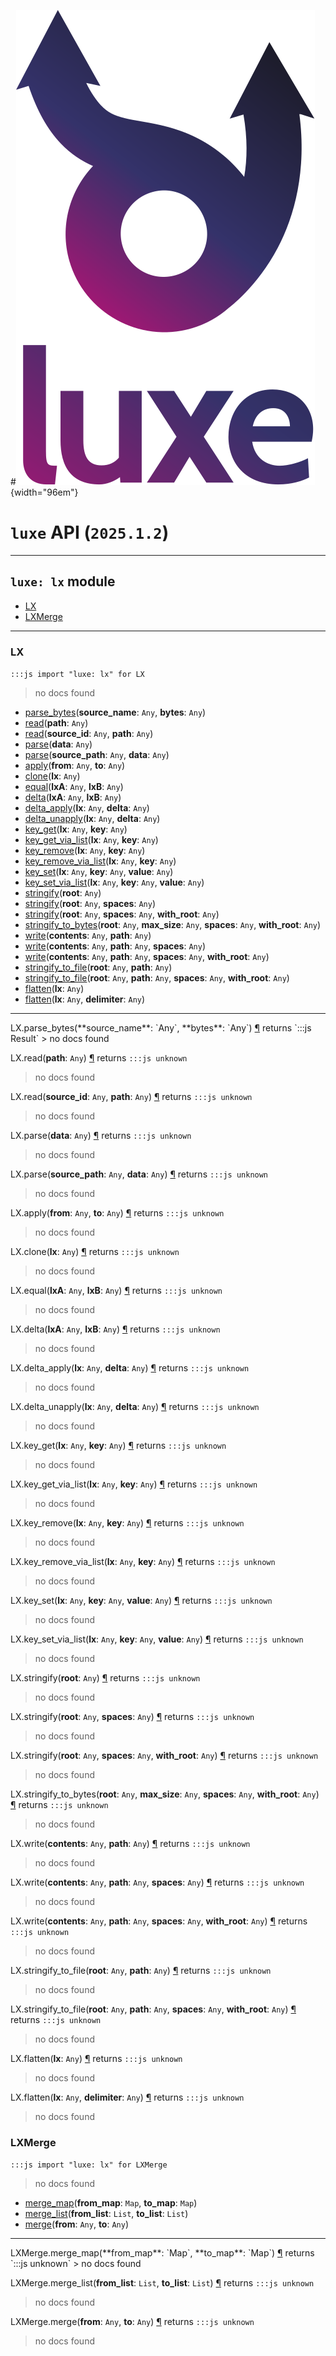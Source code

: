 #![](../../../images/luxe-dark.svg){width="96em"}

# `luxe` API (`2025.1.2`)  


---

## `luxe: lx` module

- [LX](#lx)   
- [LXMerge](#lxmerge)   

---

### LX
`:::js import "luxe: lx" for LX`
> no docs found

- [parse_bytes](#LX.parse_bytes+2)(**source_name**: `Any`, **bytes**: `Any`)
- [read](#LX.read)(**path**: `Any`)
- [read](#LX.read+2)(**source_id**: `Any`, **path**: `Any`)
- [parse](#LX.parse)(**data**: `Any`)
- [parse](#LX.parse+2)(**source_path**: `Any`, **data**: `Any`)
- [apply](#LX.apply+2)(**from**: `Any`, **to**: `Any`)
- [clone](#LX.clone)(**lx**: `Any`)
- [equal](#LX.equal+2)(**lxA**: `Any`, **lxB**: `Any`)
- [delta](#LX.delta+2)(**lxA**: `Any`, **lxB**: `Any`)
- [delta_apply](#LX.delta_apply+2)(**lx**: `Any`, **delta**: `Any`)
- [delta_unapply](#LX.delta_unapply+2)(**lx**: `Any`, **delta**: `Any`)
- [key_get](#LX.key_get+2)(**lx**: `Any`, **key**: `Any`)
- [key_get_via_list](#LX.key_get_via_list+2)(**lx**: `Any`, **key**: `Any`)
- [key_remove](#LX.key_remove+2)(**lx**: `Any`, **key**: `Any`)
- [key_remove_via_list](#LX.key_remove_via_list+2)(**lx**: `Any`, **key**: `Any`)
- [key_set](#LX.key_set+3)(**lx**: `Any`, **key**: `Any`, **value**: `Any`)
- [key_set_via_list](#LX.key_set_via_list+3)(**lx**: `Any`, **key**: `Any`, **value**: `Any`)
- [stringify](#LX.stringify)(**root**: `Any`)
- [stringify](#LX.stringify+2)(**root**: `Any`, **spaces**: `Any`)
- [stringify](#LX.stringify+3)(**root**: `Any`, **spaces**: `Any`, **with_root**: `Any`)
- [stringify_to_bytes](#LX.stringify_to_bytes+4)(**root**: `Any`, **max_size**: `Any`, **spaces**: `Any`, **with_root**: `Any`)
- [write](#LX.write+2)(**contents**: `Any`, **path**: `Any`)
- [write](#LX.write+3)(**contents**: `Any`, **path**: `Any`, **spaces**: `Any`)
- [write](#LX.write+4)(**contents**: `Any`, **path**: `Any`, **spaces**: `Any`, **with_root**: `Any`)
- [stringify_to_file](#LX.stringify_to_file+2)(**root**: `Any`, **path**: `Any`)
- [stringify_to_file](#LX.stringify_to_file+4)(**root**: `Any`, **path**: `Any`, **spaces**: `Any`, **with_root**: `Any`)
- [flatten](#LX.flatten)(**lx**: `Any`)
- [flatten](#LX.flatten+2)(**lx**: `Any`, **delimiter**: `Any`)

<hr/>
<endpoint module="luxe: lx" class="LX" signature="parse_bytes(source_name : Any, bytes : Any)"></endpoint>
<signature id="LX.parse_bytes+2">LX.parse_bytes(**source_name**: `Any`, **bytes**: `Any`)
<a class="headerlink" href="#LX.parse_bytes+2" title="Permanent link">¶</a></signature>
<span class='api_ret'>returns</span> `:::js Result`
> no docs found   

<endpoint module="luxe: lx" class="LX" signature="read(path : Any)"></endpoint>
<signature id="LX.read">LX.read(**path**: `Any`)
<a class="headerlink" href="#LX.read" title="Permanent link">¶</a></signature>
<span class='api_ret'>returns</span> `:::js unknown`
> no docs found   

<endpoint module="luxe: lx" class="LX" signature="read(source_id : Any, path : Any)"></endpoint>
<signature id="LX.read+2">LX.read(**source_id**: `Any`, **path**: `Any`)
<a class="headerlink" href="#LX.read+2" title="Permanent link">¶</a></signature>
<span class='api_ret'>returns</span> `:::js unknown`
> no docs found   

<endpoint module="luxe: lx" class="LX" signature="parse(data : Any)"></endpoint>
<signature id="LX.parse">LX.parse(**data**: `Any`)
<a class="headerlink" href="#LX.parse" title="Permanent link">¶</a></signature>
<span class='api_ret'>returns</span> `:::js unknown`
> no docs found   

<endpoint module="luxe: lx" class="LX" signature="parse(source_path : Any, data : Any)"></endpoint>
<signature id="LX.parse+2">LX.parse(**source_path**: `Any`, **data**: `Any`)
<a class="headerlink" href="#LX.parse+2" title="Permanent link">¶</a></signature>
<span class='api_ret'>returns</span> `:::js unknown`
> no docs found   

<endpoint module="luxe: lx" class="LX" signature="apply(from : Any, to : Any)"></endpoint>
<signature id="LX.apply+2">LX.apply(**from**: `Any`, **to**: `Any`)
<a class="headerlink" href="#LX.apply+2" title="Permanent link">¶</a></signature>
<span class='api_ret'>returns</span> `:::js unknown`
> no docs found   

<endpoint module="luxe: lx" class="LX" signature="clone(lx : Any)"></endpoint>
<signature id="LX.clone">LX.clone(**lx**: `Any`)
<a class="headerlink" href="#LX.clone" title="Permanent link">¶</a></signature>
<span class='api_ret'>returns</span> `:::js unknown`
> no docs found   

<endpoint module="luxe: lx" class="LX" signature="equal(lxA : Any, lxB : Any)"></endpoint>
<signature id="LX.equal+2">LX.equal(**lxA**: `Any`, **lxB**: `Any`)
<a class="headerlink" href="#LX.equal+2" title="Permanent link">¶</a></signature>
<span class='api_ret'>returns</span> `:::js unknown`
> no docs found   

<endpoint module="luxe: lx" class="LX" signature="delta(lxA : Any, lxB : Any)"></endpoint>
<signature id="LX.delta+2">LX.delta(**lxA**: `Any`, **lxB**: `Any`)
<a class="headerlink" href="#LX.delta+2" title="Permanent link">¶</a></signature>
<span class='api_ret'>returns</span> `:::js unknown`
> no docs found   

<endpoint module="luxe: lx" class="LX" signature="delta_apply(lx : Any, delta : Any)"></endpoint>
<signature id="LX.delta_apply+2">LX.delta_apply(**lx**: `Any`, **delta**: `Any`)
<a class="headerlink" href="#LX.delta_apply+2" title="Permanent link">¶</a></signature>
<span class='api_ret'>returns</span> `:::js unknown`
> no docs found   

<endpoint module="luxe: lx" class="LX" signature="delta_unapply(lx : Any, delta : Any)"></endpoint>
<signature id="LX.delta_unapply+2">LX.delta_unapply(**lx**: `Any`, **delta**: `Any`)
<a class="headerlink" href="#LX.delta_unapply+2" title="Permanent link">¶</a></signature>
<span class='api_ret'>returns</span> `:::js unknown`
> no docs found   

<endpoint module="luxe: lx" class="LX" signature="key_get(lx : Any, key : Any)"></endpoint>
<signature id="LX.key_get+2">LX.key_get(**lx**: `Any`, **key**: `Any`)
<a class="headerlink" href="#LX.key_get+2" title="Permanent link">¶</a></signature>
<span class='api_ret'>returns</span> `:::js unknown`
> no docs found   

<endpoint module="luxe: lx" class="LX" signature="key_get_via_list(lx : Any, key : Any)"></endpoint>
<signature id="LX.key_get_via_list+2">LX.key_get_via_list(**lx**: `Any`, **key**: `Any`)
<a class="headerlink" href="#LX.key_get_via_list+2" title="Permanent link">¶</a></signature>
<span class='api_ret'>returns</span> `:::js unknown`
> no docs found   

<endpoint module="luxe: lx" class="LX" signature="key_remove(lx : Any, key : Any)"></endpoint>
<signature id="LX.key_remove+2">LX.key_remove(**lx**: `Any`, **key**: `Any`)
<a class="headerlink" href="#LX.key_remove+2" title="Permanent link">¶</a></signature>
<span class='api_ret'>returns</span> `:::js unknown`
> no docs found   

<endpoint module="luxe: lx" class="LX" signature="key_remove_via_list(lx : Any, key : Any)"></endpoint>
<signature id="LX.key_remove_via_list+2">LX.key_remove_via_list(**lx**: `Any`, **key**: `Any`)
<a class="headerlink" href="#LX.key_remove_via_list+2" title="Permanent link">¶</a></signature>
<span class='api_ret'>returns</span> `:::js unknown`
> no docs found   

<endpoint module="luxe: lx" class="LX" signature="key_set(lx : Any, key : Any, value : Any)"></endpoint>
<signature id="LX.key_set+3">LX.key_set(**lx**: `Any`, **key**: `Any`, **value**: `Any`)
<a class="headerlink" href="#LX.key_set+3" title="Permanent link">¶</a></signature>
<span class='api_ret'>returns</span> `:::js unknown`
> no docs found   

<endpoint module="luxe: lx" class="LX" signature="key_set_via_list(lx : Any, key : Any, value : Any)"></endpoint>
<signature id="LX.key_set_via_list+3">LX.key_set_via_list(**lx**: `Any`, **key**: `Any`, **value**: `Any`)
<a class="headerlink" href="#LX.key_set_via_list+3" title="Permanent link">¶</a></signature>
<span class='api_ret'>returns</span> `:::js unknown`
> no docs found   

<endpoint module="luxe: lx" class="LX" signature="stringify(root : Any)"></endpoint>
<signature id="LX.stringify">LX.stringify(**root**: `Any`)
<a class="headerlink" href="#LX.stringify" title="Permanent link">¶</a></signature>
<span class='api_ret'>returns</span> `:::js unknown`
> no docs found   

<endpoint module="luxe: lx" class="LX" signature="stringify(root : Any, spaces : Any)"></endpoint>
<signature id="LX.stringify+2">LX.stringify(**root**: `Any`, **spaces**: `Any`)
<a class="headerlink" href="#LX.stringify+2" title="Permanent link">¶</a></signature>
<span class='api_ret'>returns</span> `:::js unknown`
> no docs found   

<endpoint module="luxe: lx" class="LX" signature="stringify(root : Any, spaces : Any, with_root : Any)"></endpoint>
<signature id="LX.stringify+3">LX.stringify(**root**: `Any`, **spaces**: `Any`, **with_root**: `Any`)
<a class="headerlink" href="#LX.stringify+3" title="Permanent link">¶</a></signature>
<span class='api_ret'>returns</span> `:::js unknown`
> no docs found   

<endpoint module="luxe: lx" class="LX" signature="stringify_to_bytes(root : Any, max_size : Any, spaces : Any, with_root : Any)"></endpoint>
<signature id="LX.stringify_to_bytes+4">LX.stringify_to_bytes(**root**: `Any`, **max_size**: `Any`, **spaces**: `Any`, **with_root**: `Any`)
<a class="headerlink" href="#LX.stringify_to_bytes+4" title="Permanent link">¶</a></signature>
<span class='api_ret'>returns</span> `:::js unknown`
> no docs found   

<endpoint module="luxe: lx" class="LX" signature="write(contents : Any, path : Any)"></endpoint>
<signature id="LX.write+2">LX.write(**contents**: `Any`, **path**: `Any`)
<a class="headerlink" href="#LX.write+2" title="Permanent link">¶</a></signature>
<span class='api_ret'>returns</span> `:::js unknown`
> no docs found   

<endpoint module="luxe: lx" class="LX" signature="write(contents : Any, path : Any, spaces : Any)"></endpoint>
<signature id="LX.write+3">LX.write(**contents**: `Any`, **path**: `Any`, **spaces**: `Any`)
<a class="headerlink" href="#LX.write+3" title="Permanent link">¶</a></signature>
<span class='api_ret'>returns</span> `:::js unknown`
> no docs found   

<endpoint module="luxe: lx" class="LX" signature="write(contents : Any, path : Any, spaces : Any, with_root : Any)"></endpoint>
<signature id="LX.write+4">LX.write(**contents**: `Any`, **path**: `Any`, **spaces**: `Any`, **with_root**: `Any`)
<a class="headerlink" href="#LX.write+4" title="Permanent link">¶</a></signature>
<span class='api_ret'>returns</span> `:::js unknown`
> no docs found   

<endpoint module="luxe: lx" class="LX" signature="stringify_to_file(root : Any, path : Any)"></endpoint>
<signature id="LX.stringify_to_file+2">LX.stringify_to_file(**root**: `Any`, **path**: `Any`)
<a class="headerlink" href="#LX.stringify_to_file+2" title="Permanent link">¶</a></signature>
<span class='api_ret'>returns</span> `:::js unknown`
> no docs found   

<endpoint module="luxe: lx" class="LX" signature="stringify_to_file(root : Any, path : Any, spaces : Any, with_root : Any)"></endpoint>
<signature id="LX.stringify_to_file+4">LX.stringify_to_file(**root**: `Any`, **path**: `Any`, **spaces**: `Any`, **with_root**: `Any`)
<a class="headerlink" href="#LX.stringify_to_file+4" title="Permanent link">¶</a></signature>
<span class='api_ret'>returns</span> `:::js unknown`
> no docs found   

<endpoint module="luxe: lx" class="LX" signature="flatten(lx : Any)"></endpoint>
<signature id="LX.flatten">LX.flatten(**lx**: `Any`)
<a class="headerlink" href="#LX.flatten" title="Permanent link">¶</a></signature>
<span class='api_ret'>returns</span> `:::js unknown`
> no docs found   

<endpoint module="luxe: lx" class="LX" signature="flatten(lx : Any, delimiter : Any)"></endpoint>
<signature id="LX.flatten+2">LX.flatten(**lx**: `Any`, **delimiter**: `Any`)
<a class="headerlink" href="#LX.flatten+2" title="Permanent link">¶</a></signature>
<span class='api_ret'>returns</span> `:::js unknown`
> no docs found   

### LXMerge
`:::js import "luxe: lx" for LXMerge`
> no docs found

- [merge_map](#LXMerge.merge_map+2)(**from_map**: `Map`, **to_map**: `Map`)
- [merge_list](#LXMerge.merge_list+2)(**from_list**: `List`, **to_list**: `List`)
- [merge](#LXMerge.merge+2)(**from**: `Any`, **to**: `Any`)

<hr/>
<endpoint module="luxe: lx" class="LXMerge" signature="merge_map(from_map : Map, to_map : Map)"></endpoint>
<signature id="LXMerge.merge_map+2">LXMerge.merge_map(**from_map**: `Map`, **to_map**: `Map`)
<a class="headerlink" href="#LXMerge.merge_map+2" title="Permanent link">¶</a></signature>
<span class='api_ret'>returns</span> `:::js unknown`
> no docs found   

<endpoint module="luxe: lx" class="LXMerge" signature="merge_list(from_list : List, to_list : List)"></endpoint>
<signature id="LXMerge.merge_list+2">LXMerge.merge_list(**from_list**: `List`, **to_list**: `List`)
<a class="headerlink" href="#LXMerge.merge_list+2" title="Permanent link">¶</a></signature>
<span class='api_ret'>returns</span> `:::js unknown`
> no docs found   

<endpoint module="luxe: lx" class="LXMerge" signature="merge(from : Any, to : Any)"></endpoint>
<signature id="LXMerge.merge+2">LXMerge.merge(**from**: `Any`, **to**: `Any`)
<a class="headerlink" href="#LXMerge.merge+2" title="Permanent link">¶</a></signature>
<span class='api_ret'>returns</span> `:::js unknown`
> no docs found   

